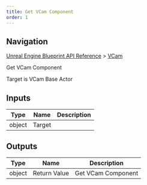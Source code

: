 ```yaml
---
title: Get VCam Component
order: 1
---
```

## Navigation

[Unreal Engine Blueprint API Reference](https://dev.epicgames.com/documentation/en-us/unreal-engine/BlueprintAPI) > [VCam](https://dev.epicgames.com/documentation/en-us/unreal-engine/BlueprintAPI/VCam)

Get VCam Component

Target is VCam Base Actor

## Inputs

| Type | Name | Description |
| --- | --- | --- |
| object | Target |  |

## Outputs

| Type | Name | Description |
| --- | --- | --- |
| object | Return Value | Get VCam Component |
